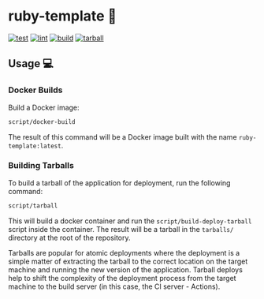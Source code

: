 # ruby-template 🧰

[![test](https://github.com/GrantBirki/ruby-template/actions/workflows/test.yml/badge.svg)](https://github.com/GrantBirki/ruby-template/actions/workflows/test.yml)
[![lint](https://github.com/GrantBirki/ruby-template/actions/workflows/lint.yml/badge.svg)](https://github.com/GrantBirki/ruby-template/actions/workflows/lint.yml)
[![build](https://github.com/GrantBirki/ruby-template/actions/workflows/build.yml/badge.svg)](https://github.com/GrantBirki/ruby-template/actions/workflows/build.yml)
[![tarball](https://github.com/GrantBirki/ruby-template/actions/workflows/tarball.yml/badge.svg)](https://github.com/GrantBirki/ruby-template/actions/workflows/tarball.yml)

## Usage 💻

### Docker Builds

Build a Docker image:

```bash
script/docker-build
```

The result of this command will be a Docker image built with the name `ruby-template:latest`.

### Building Tarballs

To build a tarball of the application for deployment, run the following command:

```bash
script/tarball
```

This will build a docker container and run the `script/build-deploy-tarball` script inside the container. The result will be a tarball in the `tarballs/` directory at the root of the repository.

Tarballs are popular for atomic deployments where the deployment is a simple matter of extracting the tarball to the correct location on the target machine and running the new version of the application. Tarball deploys help to shift the complexity of the deployment process from the target machine to the build server (in this case, the CI server - Actions).
